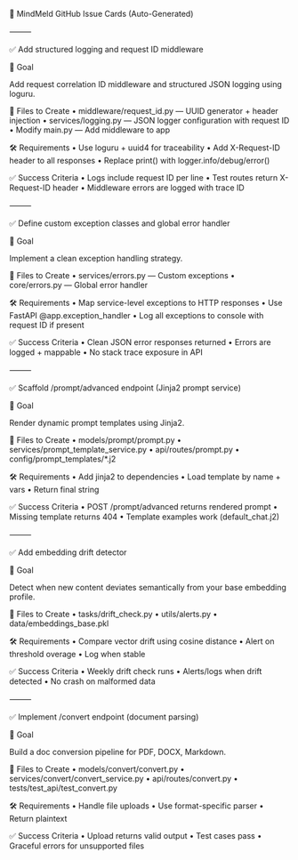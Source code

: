 🧾 MindMeld GitHub Issue Cards (Auto-Generated)

⸻

✅ Add structured logging and request ID middleware

🎯 Goal

Add request correlation ID middleware and structured JSON logging using loguru.

🧱 Files to Create
	•	middleware/request_id.py — UUID generator + header injection
	•	services/logging.py — JSON logger configuration with request ID
	•	Modify main.py — Add middleware to app

🛠 Requirements
	•	Use loguru + uuid4 for traceability
	•	Add X-Request-ID header to all responses
	•	Replace print() with logger.info/debug/error()

✅ Success Criteria
	•	Logs include request ID per line
	•	Test routes return X-Request-ID header
	•	Middleware errors are logged with trace ID

⸻

✅ Define custom exception classes and global error handler

🎯 Goal

Implement a clean exception handling strategy.

🧱 Files to Create
	•	services/errors.py — Custom exceptions
	•	core/errors.py — Global error handler

🛠 Requirements
	•	Map service-level exceptions to HTTP responses
	•	Use FastAPI @app.exception_handler
	•	Log all exceptions to console with request ID if present

✅ Success Criteria
	•	Clean JSON error responses returned
	•	Errors are logged + mappable
	•	No stack trace exposure in API

⸻

✅ Scaffold /prompt/advanced endpoint (Jinja2 prompt service)

🎯 Goal

Render dynamic prompt templates using Jinja2.

🧱 Files to Create
	•	models/prompt/prompt.py
	•	services/prompt_template_service.py
	•	api/routes/prompt.py
	•	config/prompt_templates/*.j2

🛠 Requirements
	•	Add jinja2 to dependencies
	•	Load template by name + vars
	•	Return final string

✅ Success Criteria
	•	POST /prompt/advanced returns rendered prompt
	•	Missing template returns 404
	•	Template examples work (default_chat.j2)

⸻

✅ Add embedding drift detector

🎯 Goal

Detect when new content deviates semantically from your base embedding profile.

🧱 Files to Create
	•	tasks/drift_check.py
	•	utils/alerts.py
	•	data/embeddings_base.pkl

🛠 Requirements
	•	Compare vector drift using cosine distance
	•	Alert on threshold overage
	•	Log when stable

✅ Success Criteria
	•	Weekly drift check runs
	•	Alerts/logs when drift detected
	•	No crash on malformed data

⸻

✅ Implement /convert endpoint (document parsing)

🎯 Goal

Build a doc conversion pipeline for PDF, DOCX, Markdown.

🧱 Files to Create
	•	models/convert/convert.py
	•	services/convert/convert_service.py
	•	api/routes/convert.py
	•	tests/test_api/test_convert.py

🛠 Requirements
	•	Handle file uploads
	•	Use format-specific parser
	•	Return plaintext

✅ Success Criteria
	•	Upload returns valid output
	•	Test cases pass
	•	Graceful errors for unsupported files
